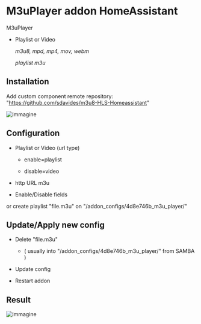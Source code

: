 # M3uPlayer addon HomeAssistant

  M3uPlayer

   * Playlist or Video

      *m3u8, mpd, mp4, mov, webm*
    
      *playlist m3u*

## Installation

Add custom component remote repository:
"https://github.com/sdavides/m3u8-HLS-Homeassistant"


![immagine](https://github.com/user-attachments/assets/1f100850-d7db-40ca-a036-97254154b408)


## Configuration

  * Playlist or Video (url type)
  
    * enable=playlist
      
     * disable=video

  * http URL m3u

  * Enable/Disable fields

  or create playlist "file.m3u" on "/addon_configs/4d8e746b_m3u_player/"

## Update/Apply new config

  * Delete "file.m3u"
    
    * ( usually into "/addon_configs/4d8e746b_m3u_player/" from SAMBA )

  * Update config

  * Restart addon

     
## Result

![immagine](https://github.com/user-attachments/assets/4d431123-cc07-4aec-bd4a-88bc0c2f7635)

